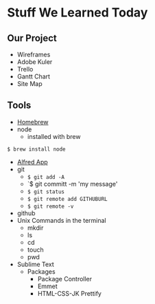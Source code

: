 # Stuff We Learned Today

## Our Project
* Wireframes
* Adobe Kuler
* Trello
* Gantt Chart
* Site Map

## Tools
* [Homebrew](http://brew.sh/)
* node
	- installed with brew


```
$ brew install node
```	

* [Alfred App](https://www.alfredapp.com/)
* git
	- `$ git add -A`
	- `$ git committ -m 'my message'
	- `$ git status`
	- `$ git remote add GITHUBURL`
	- `$ git remote -v`
* github
* Unix Commands in the terminal
	- mkdir
	- ls
	- cd
	- touch
	- pwd
* Sublime Text
	- Packages
		+ Package Controller
		+ Emmet
		+ HTML-CSS-JK Prettify